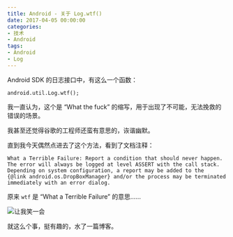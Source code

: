 ```yaml
---
title: Android - 关于 Log.wtf()
date: 2017-04-05 00:00:00
categories:
- 技术
- Android
tags:
- Android
- Log
---
```


Android SDK 的日志接口中，有这么一个函数：

```
android.util.Log.wtf();
```

<!-- more -->

我一直认为，这个是 “What the fuck” 的缩写，用于出现了不可能，无法挽救的错误的场景。

我甚至还觉得谷歌的工程师还蛮有意思的，诙谐幽默。

直到我今天偶然点进去了这个方法，看到了文档注释：

```
What a Terrible Failure: Report a condition that should never happen.
The error will always be logged at level ASSERT with the call stack.
Depending on system configuration, a report may be added to the
{@link android.os.DropBoxManager} and/or the process may be terminated
immediately with an error dialog.
```

原来 `wtf` 是 “What a Terrible Failure” 的意思......

![让我笑一会](/img/please_allow_me_to_laugh_for_a_while.jpg)

就这么个事，挺有趣的，水了一篇博客。
